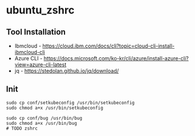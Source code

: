 # ubuntu_zshrc

## Tool Installation
* Ibmcloud - https://cloud.ibm.com/docs/cli?topic=cloud-cli-install-ibmcloud-cli
* Azure CLI - https://docs.microsoft.com/ko-kr/cli/azure/install-azure-cli?view=azure-cli-latest
* jq - https://stedolan.github.io/jq/download/

## Init
```
sudo cp conf/setkubeconfig /usr/bin/setkubeconfig
sudo chmod a+x /usr/bin/setkubeconfig

sudo cp conf/bug /usr/bin/bug
sudo chmod a+x /usr/bin/bug
# TODO zshrc 
```

